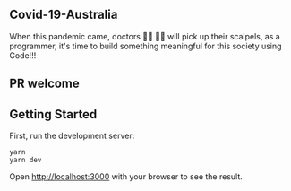 ## Covid-19-Australia

When this pandemic came, doctors 👨‍⚕️ 👩‍⚕️ will pick up their scalpels, as a programmer, it's time to build something meaningful for this society using Code!!!

## PR welcome

## Getting Started

First, run the development server:

```
yarn
yarn dev
```

Open [http://localhost:3000](http://localhost:3000) with your browser to see the result.
